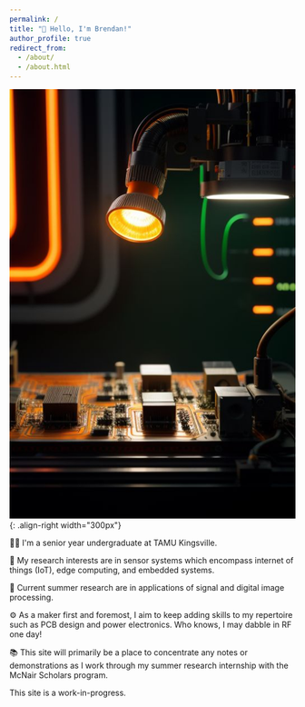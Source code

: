 ```yaml
---
permalink: /
title: "👋 Hello, I'm Brendan!"
author_profile: true
redirect_from: 
  - /about/
  - /about.html
---
```


![Illustration of circuit board in a workshop](/images/orange_pcb.jpg){: .align-right width="300px"}

👨‍💻 I'm a senior year undergraduate at TAMU Kingsville.

🔬 My research interests are in sensor systems which encompass internet of things (IoT), edge computing, and embedded systems.

📡 Current summer research are in applications of signal and digital image processing.

⚙️ As a maker first and foremost, I aim to keep adding skills to my repertoire such as PCB design and power electronics. Who knows, I may dabble in RF one day!

📚 This site will primarily be a place to concentrate any notes or demonstrations as I work through my summer research internship with the McNair Scholars program.

This site is a work-in-progress.

<!-- # Selected Experience -->

<!--  ## 🖥️ Open Source Contributions -->